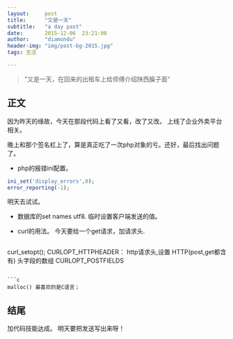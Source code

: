 ```yaml
---
layout:     post
title:      "又是一天"
subtitle:   "a day past"
date:       2015-12-06  23:21:00
author:     "diamondu"
header-img: "img/post-bg-2015.jpg"
tags: 生活

---
```


> "又是一天，在回来的出租车上给师傅介绍陕西臊子面"

## 正文

因为昨天的缘故，今天在那段代码上看了又看，改了又改。
上线了企业外卖平台相关。

晚上和那个签名杠上了，算是真正吃了一次php对象的亏。还好，最后找出问题了。

* php的报错ini配置。

 ```php
 ini_set('display_errors',0);
 error_reporting(-1);
 ```
 明天去试试。
 
 
*  数据库的set names utf8.
 临时设置客户端发送的值。
 
 
*  curl的用法。
  今天要给一个get请求，加请求头.
   ```php
  curl_setopt();
  CURLOPT_HTTPHEADER： http请求头,设置     HTTP(post,get都含有) 头字段的数组
  CURLOPT_POSTFIELDS
 ```            
 
 ```c
 malloc() 最喜欢的是C语言；
 ```
 
 ## 结尾
 加代码技能达成。
 明天要把发送写出来呀！
